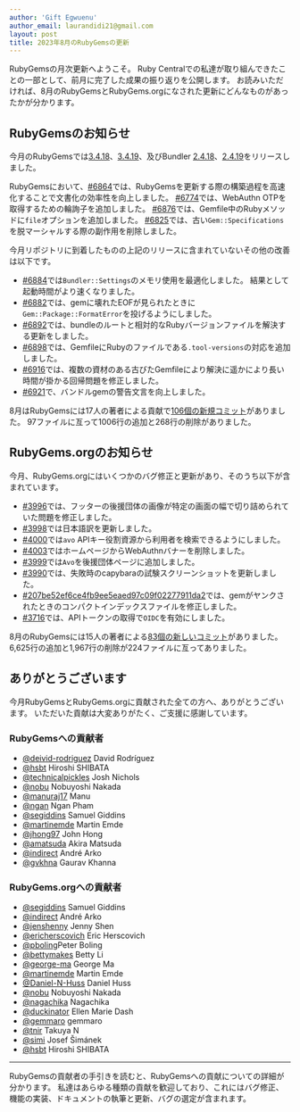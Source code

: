 ```yaml
---
author: 'Gift Egwuenu'
author_email: laurandidi21@gmail.com
layout: post
title: 2023年8月のRubyGemsの更新
---
```


RubyGemsの月次更新へようこそ。
Ruby Centralでの私達が取り組んできたことの一部として、前月に完了した成果の振り返りを公開します。
お読みいただければ、8月のRubyGemsとRubyGems.orgになされた更新にどんなものがあったかが分かります。

## RubyGemsのお知らせ

今月のRubyGemsでは[3.4.18](https://github.com/rubygems/rubygems/blob/master/CHANGELOG.md#3418--2023-08-02)、[3.4.19](https://github.com/rubygems/rubygems/blob/master/CHANGELOG.md#3419--2023-08-17)、及びBundler
[2.4.18](https://github.com/rubygems/rubygems/blob/master/bundler/CHANGELOG.md#2418-august-2-2023)、[2.4.19](https://github.com/rubygems/rubygems/blob/master/bundler/CHANGELOG.md#2419-august-17-2023)をリリースしました。

RubyGemsにおいて、[#6864](https://github.com/rubygems/rubygems/pull/6864)では、RubyGemsを更新する際の構築過程を高速化することで文書化の効率性を向上しました。
[#6774](https://github.com/rubygems/rubygems/pull/6774)では、WebAuthn
OTPを取得するための輪詢子を追加しました。
[#6876](https://github.com/rubygems/rubygems/pull/6876)では、Gemfile中のRubyメソッドに`file`オプションを追加しました。
[#6825](https://github.com/rubygems/rubygems/pull/6825)では、古い`Gem::Specifications`を脱マーシャルする際の副作用を削除しました。

今月リポジトリに到着したものの上記のリリースに含まれていないその他の改善は以下です。

- [#6884](https://github.com/rubygems/rubygems/pull/6884)では`Bundler::Settings`のメモリ使用を最適化しました。
  結果として起動時間がより速くなりました。
- [#6882](https://github.com/rubygems/rubygems/pull/6882)では、gemに壊れたEOFが見られたときに`Gem::Package::FormatError`を投げるようにしました。
- [#6892](https://github.com/rubygems/rubygems/pull/6892)では、bundleのルートと相対的なRubyバージョンファイルを解決する更新をしました。
- [#6898](https://github.com/rubygems/rubygems/pull/6898)では、GemfileにRubyのファイルである`.tool-versions`の対応を追加しました。
- [#6916](https://github.com/rubygems/rubygems/pull/6916)では、複数の資材のある古びたGemfileにより解決に遥かにより長い時間が掛かる回帰問題を修正しました。
- [#6921](https://github.com/rubygems/rubygems/pull/6921)で、バンドルgemの警告文言を向上しました。

8月はRubyGemsには17人の著者による貢献で[106個の新規コミット](https://github.com/rubygems/rubygems/compare/master@%7B2023-08-01%7D...master@%7B2023-08-31%7D)がありました。
97ファイルに亙って1006行の追加と268行の削除がありました。

## RubyGems.orgのお知らせ

今月、RubyGems.orgにはいくつかのバグ修正と更新があり、そのうち以下が含まれています。

- [#3996](https://github.com/rubygems/rubygems.org/pull/3996)では、フッターの後援団体の画像が特定の画面の幅で切り詰められていた問題を修正しました。
- [#3998](https://github.com/rubygems/rubygems.org/pull/3998)では日本語訳を更新しました。
- [#4000](https://github.com/rubygems/rubygems.org/pull/4000)では`avo`
  APIキー役割資源から利用者を検索できるようにしました。
- [#4003](https://github.com/rubygems/rubygems.org/pull/4003)ではホームページからWebAuthnバナーを削除しました。
- [#3999](https://github.com/rubygems/rubygems.org/pull/3999)では`Avo`を後援団体ページに追加しました。
- [#3990](https://github.com/rubygems/rubygems.org/pull/3990)では、失敗時のcapybaraの試験スクリーンショットを更新しました。
- [#207be52ef6ce4fb9ee5eaed97c09f02277911da2](https://github.com/rubygems/rubygems.org/commit/207be52ef6ce4fb9ee5eaed97c09f02277911da2)では、gemがヤンクされたときのコンパクトインデックスファイルを修正しました。
- [#3716](https://github.com/rubygems/rubygems.org/pull/3716)では、APIトークンの取得で`OIDC`を有効にしました。

8月のRubyGemsには15人の著者による[83個の新しいコミット](https://github.com/rubygems/rubygems.org/compare/master@%7B2023-08-01%7D...master@%7B2023-08-31%7D)がありました。
6,625行の追加と1,967行の削除が224ファイルに亙ってありました。

## ありがとうございます

今月RubyGemsとRubyGems.orgに貢献された全ての方へ、ありがとうございます。
いただいた貢献は大変ありがたく、ご支援に感謝しています。

### RubyGemsへの貢献者

- [@deivid-rodriguez](https://github.com/deivid-rodriguez) David Rodríguez
- [@hsbt](https://github.com/hsbt) Hiroshi SHIBATA
- [@technicalpickles](https://github.com/technicalpickles) Josh Nichols
- [@nobu](https://github.com/nobu) Nobuyoshi Nakada
- [@manuraj17](https://github.com/manuraj17) Manu
- [@ngan](https://github.com/ngan) Ngan Pham
- [@segiddins](https://github.com/segiddins) Samuel Giddins
- [@martinemde](https://github.com/martinemde) Martin Emde
- [@jhong97](https://github.com/jhong97) John Hong
- [@amatsuda](https://github.com/amatsuda) Akira Matsuda
- [@indirect](https://github.com/indirect) André Arko
- [@gvkhna](https://github.com/gvkhna) Gaurav Khanna

### RubyGems.orgへの貢献者

- [@segiddins](https://github.com/segiddins) Samuel Giddins
- [@indirect](https://github.com/indirect) André Arko
- [@jenshenny](https://github.com/jenshenny) Jenny Shen
- [@ericherscovich](https://github.com/ericherscovich) Eric Herscovich
- [@pboling](https://github.com/pboling)Peter Boling
- [@bettymakes](https://github.com/bettymakes) Betty Li
- [@george-ma](https://github.com/george-ma) George Ma
- [@martinemde](https://github.com/martinemde) Martin Emde
- [@Daniel-N-Huss](https://github.com/Daniel-N-Huss) Daniel Huss
- [@nobu](https://github.com/nobu) Nobuyoshi Nakada
- [@nagachika](https://github.com/nagachika) Nagachika
- [@duckinator](https://github.com/duckinator) Ellen Marie Dash
- [@gemmaro](https://github.com/gemmaro) gemmaro
- [@tnir](https://github.com/tnir) Takuya N
- [@simi](https://github.com/simi) Josef Šimánek
- [@hsbt](https://github.com/hsbt) Hiroshi SHIBATA

---
RubyGemsの貢献者の手引きを読むと、RubyGemsへの貢献についての詳細が分かります。
私達はあらゆる種類の貢献を歓迎しており、これにはバグ修正、機能の実装、ドキュメントの執筆と更新、バグの選定が含まれます。
